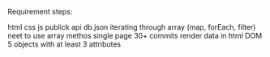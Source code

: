 Requirement steps:

html css js
publick api db.json
iterating through array (map, forEach, filter)
neet to use array methos
single page
30+ commits
render data in html DOM
5 objects with at least 3 attributes
